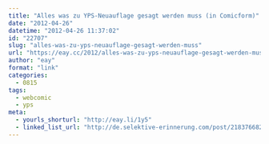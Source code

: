 ```yaml
---
title: "Alles was zu YPS-Neuauflage gesagt werden muss (in Comicform)"
date: "2012-04-26"
datetime: "2012-04-26 11:37:02"
id: "22707"
slug: "alles-was-zu-yps-neuauflage-gesagt-werden-muss"
url: "https://eay.cc/2012/alles-was-zu-yps-neuauflage-gesagt-werden-muss/"
author: "eay"
format: "link"
categories:
  - 0815
tags:
  - webcomic
  - yps
meta:
  - yourls_shorturl: "http://eay.li/1y5"
  - linked_list_url: "http://de.selektive-erinnerung.com/post/21837668234/yps-reloaded"
---
```



